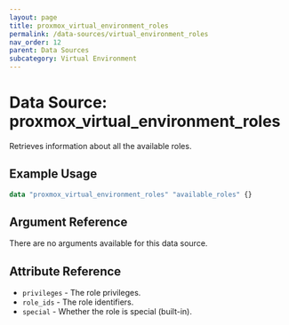 ```yaml
---
layout: page
title: proxmox_virtual_environment_roles
permalink: /data-sources/virtual_environment_roles
nav_order: 12
parent: Data Sources
subcategory: Virtual Environment
---
```


# Data Source: proxmox_virtual_environment_roles

Retrieves information about all the available roles.

## Example Usage

```terraform
data "proxmox_virtual_environment_roles" "available_roles" {}
```

## Argument Reference

There are no arguments available for this data source.

## Attribute Reference

* `privileges` - The role privileges.
* `role_ids` - The role identifiers.
* `special` - Whether the role is special (built-in).

